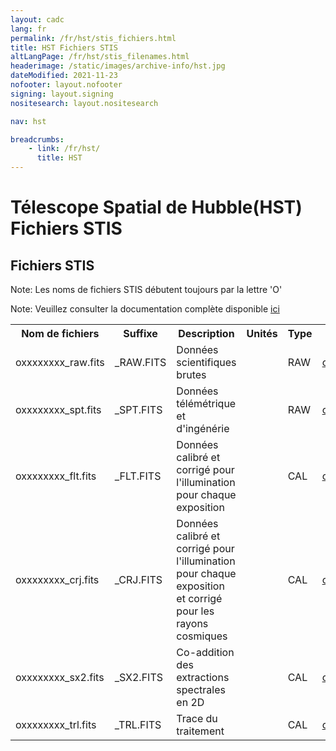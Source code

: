 ```yaml
---
layout: cadc
lang: fr
permalink: /fr/hst/stis_fichiers.html
title: HST Fichiers STIS
altLangPage: /fr/hst/stis_filenames.html
headerimage: /static/images/archive-info/hst.jpg
dateModified: 2021-11-23
nofooter: layout.nofooter
signing: layout.signing
nositesearch: layout.nositesearch

nav: hst

breadcrumbs:
    - link: /fr/hst/
      title: HST
---
```


<div class="span-6">
 <h1 id="wb-cont" class="wb-invisible">Télescope Spatial de Hubble(HST) Fichiers STIS</h1>
 <h2 class="align-center">Fichiers STIS</h2>
              

<p class="color-attention">Note: Les noms de fichiers STIS débutent toujours par la lettre 'O'</p>
<p class="color-attention">Note: Veuillez consulter la documentation complète disponible <a rel="external" href="http://www.stsci.edu/hst/stis/documents/handbooks/currentIHB/cover.html" class="ui-link">ici</a></p>

<table class="table">
   <tbody><tr>
   <th id="a">Nom de fichiers</th>
   <th id="b">Suffixe</th>
   <th id="c">Description</th>
   <th id="d">Unités</th>
   <th id="f">Type</th>
   <th id="e">Exemple</th>
   </tr>

   <tr>
   <td headers="a">oxxxxxxxx_raw.fits</td>
   <td headers="b"> _RAW.FITS</td>
   <td headers="c">Données scientifiques brutes</td>
   <td headers="d"></td>
   <td headers="f">RAW</td>
   <td headers="e"><a href="/data/pub/HST/product/o3x002050_raw.fits" class="ui-link">o3x002050_raw.fits</a></td>
   </tr>

   <tr>
   <td headers="a">oxxxxxxxx_spt.fits</td>
   <td headers="b"> _SPT.FITS </td>
   <td headers="c">Données télémétrique et d'ingénérie</td>
   <td headers="d"></td>
   <td headers="f">RAW</td>
   <td headers="e"><a href="/data/pub/HST/product/o3x002050_spt.fits" class="ui-link">o3x002050_spt.fits</a></td>
   </tr>

   <tr>
   <td headers="a">oxxxxxxxx_flt.fits</td>
   <td headers="b"> _FLT.FITS </td>
   <td headers="c">Données calibré et corrigé pour l'illumination pour chaque exposition</td>
   <td headers="d"></td>
   <td headers="f">CAL</td>
   <td headers="e"><a href="/data/pub/HST/product/o3x002050_flt.fits" class="ui-link">o3x002050_flt.fits</a></td>
   </tr>

   <tr>
   <td headers="a">oxxxxxxxx_crj.fits</td>
   <td headers="b"> _CRJ.FITS </td>
   <td headers="c">Données calibré et corrigé pour l'illumination pour chaque exposition et corrigé pour les rayons cosmiques</td>
   <td headers="d"></td>
   <td headers="f">CAL</td>
   <td headers="e"><a href="/data/pub/HST/product/o3x002050_crj.fits" class="ui-link">o3x002050_crj.fits</a></td>
   </tr>

   <tr>
   <td headers="a">oxxxxxxxx_sx2.fits</td>
   <td headers="b"> _SX2.FITS </td>
   <td headers="c">Co-addition des extractions spectrales en 2D</td>
   <td headers="d"></td>
   <td headers="f">CAL</td>
   <td headers="e"><a href="/data/pub/HST/product/o3x002050_sx2.fits" class="ui-link">o3x002050_sx2.fits</a></td>
   </tr>

   <tr>
   <td headers="a">oxxxxxxxx_trl.fits</td>
   <td headers="b">_TRL.FITS</td>
   <td headers="c">Trace du traitement</td>
   <td headers="d"></td>
   <td headers="f">CAL</td>
   <td headers="e"><a href="/data/pub/HST/product/o3x002050_trl.fits" class="ui-link">o3x002050_trl.fits</a></td>
   </tr>

</tbody></table>


</div>